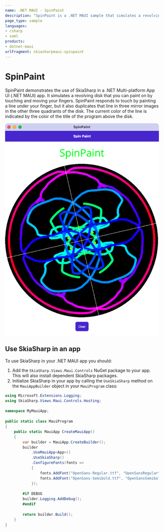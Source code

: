 ```yaml
---
name: .NET MAUI - SpinPaint
description: "SpinPaint is a .NET MAUI sample that simulates a revolving disk that you can paint on by touching and moving your fingers."
page_type: sample
languages:
- csharp
- xaml
products:
- dotnet-maui
urlFragment: skiasharpmaui-spinpaint
---
```


# SpinPaint

SpinPaint demonstrates the use of SkiaSharp in a .NET Multi-platform App UI (.NET MAUI) app. It simulates a revolving disk that you can paint on by touching and moving your fingers. SpinPaint responds to touch by painting a line under your finger, but it also duplicates that line in three mirror images in the other three quadrants of the disk. The current color of the line is indicated by the color of the title of the program above the disk.

![SpinPaint app screenshot](Screenshots/SpinPaint.png "SpinPaint app screenshot")

## Use SkiaSharp in an app

To use SkiaSharp in your .NET MAUI app you should:

1. Add the `SkiaSharp.Views.Maui.Controls` NuGet package to your app. This will also install dependent SkiaSharp packages.
1. Initialize SkiaSharp in your app by calling the `UseSkiaSharp` method on the `MauiAppBuilder` object in your `MauiProgram` class:


```csharp
using Microsoft.Extensions.Logging;
using SkiaSharp.Views.Maui.Controls.Hosting;

namespace MyMauiApp;

public static class MauiProgram
{
    public static MauiApp CreateMauiApp()
    {
        var builder = MauiApp.CreateBuilder();
        builder
            .UseMauiApp<App>()
            .UseSkiaSharp()
            .ConfigureFonts(fonts =>
            {
                fonts.AddFont("OpenSans-Regular.ttf", "OpenSansRegular");
                fonts.AddFont("OpenSans-Semibold.ttf", "OpenSansSemibold");
            });

        #if DEBUG
        builder.Logging.AddDebug();
        #endif

        return builder.Build();
    }
}
```
